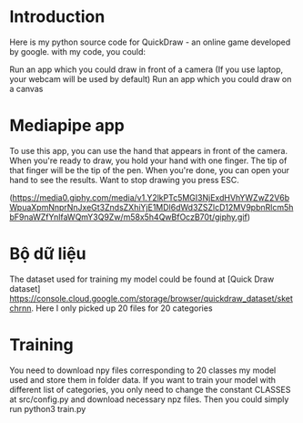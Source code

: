 # Introduction
Here is my python source code for QuickDraw - an online game developed by google. with my code, you could:

Run an app which you could draw in front of a camera (If you use laptop, your webcam will be used by default)
Run an app which you could draw on a canvas
# Mediapipe app
To use this app, you can use the hand that appears in front of the camera. When you're ready to draw, you hold your hand with one finger. The tip of that finger will be the tip of the pen. When you're done, you can open your hand to see the results. Want to stop drawing you press ESC.

(https://media0.giphy.com/media/v1.Y2lkPTc5MGI3NjExdHVhYWZwZ2V6bWpuaXpmNnprNnJxeGt3ZndsZXhiYjE1MDl6dWd3ZSZlcD12MV9pbnRlcm5hbF9naWZfYnlfaWQmY3Q9Zw/m58x5h4QwBfOczB70t/giphy.gif)


# Bộ dữ liệu 
The dataset used for training my model could be found at [Quick Draw dataset] https://console.cloud.google.com/storage/browser/quickdraw_dataset/sketchrnn. Here I only picked up 20 files for 20 categories
# Training 
You need to download npy files corresponding to 20 classes my model used and store them in folder data. If you want to train your model with different list of categories, you only need to change the constant CLASSES at src/config.py and download necessary npz files. Then you could simply run python3 train.py
